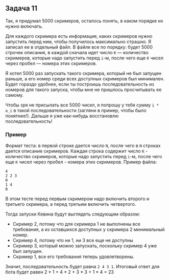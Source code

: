 ## Задача 11

Так, я придумал 5000 скримеров, осталось понять, в каком порядке их нужно включать.

Для каждого скримера есть информация, каких скримеров нужно запустить перед ним, чтобы получилось максимально страшно. Я записал ее в отдельный файл. В файле все по порядку: будет 5000 строчек описания, в каждой сначала идет число `K` — количество скримеров, которые надо запустить перед `i`-м, после чего еще `K` чисел через пробел — номера этих скримеров.

Я хотел 5000 раз запускать такого скримера, который не был запущен раньше, а его номер среди всех доступных скримеров был минимален. Будет гораздо удобнее, если ты построишь последовательность из номеров для такого запуска, чтобы мне не пришлось просчитывать ее самому.

Чтобы зря не присылать все 5000 чисел, я попрошу у тебя сумму `i * a_i` в такой последовательности (загляни в пример, чтобы было понятнее!). Дальше я уже как-нибудь восстановлю последовательность!

### Пример

Формат теста: в первой строке дается число `N`, после чего в `N` строках дается описание скримеров. Каждая строка содержит число `K` - количество скримеров, которые надо запустить перед `i`-м, после чего еще `K` чисел через пробел - номера этих скримеров. Пример файла:

```
4
2 2 3
0
1 4
0
```

В этом тесте перед первым скримером надо включить второго и третьего скримера, а перед третьим включить четвертого.

Тогда запуски Кевина будут выглядеть следующим образом:
* Скример 2, потому что для скримера 1 не выполнены все требования, а из оставшихся доступных у скримера 2 минимальный номер.
* Скример 4, потому что ни 1, ни 3 все еще не доступны
* Скример 3, который можно запускать, поскольку скример 4 уже был запущен.
* Скример 1, все его требования теперь удовлетворены.

Значит, последовательность будет равна `2 4 3 1`. Итоговый ответ для бота будет равен 2 * 1 + 4 * 2 + 3 * 3 + 1 * 4 = 23
